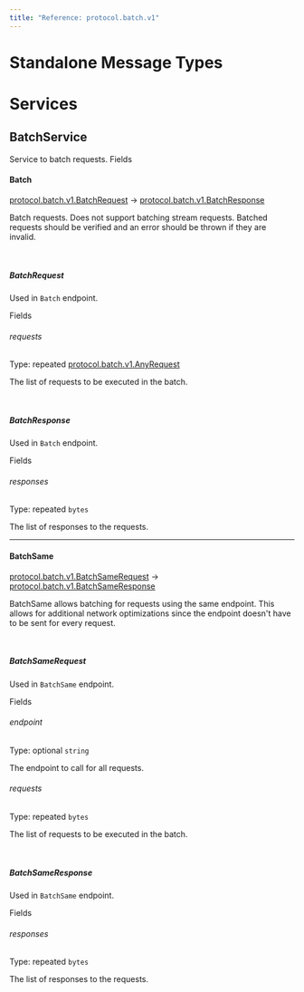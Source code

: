 ```yaml
---
title: "Reference: protocol.batch.v1"
---
```

# Standalone Message Types 

# Services 

## <span class="codicon codicon-symbol-class symbol-class"></span>BatchService

Service to batch requests.
<span class="h3" aria-level="3">Fields</span>
#### <span class="codicon codicon-symbol-method symbol-method"></span>Batch
[protocol.batch.v1.BatchRequest](#batchrequest) -> [protocol.batch.v1.BatchResponse](#batchresponse)

Batch requests.
Does not support batching stream requests.
Batched requests should be verified and an error should be thrown if they
are invalid.

<br/>

##### <span class="codicon codicon-symbol-structure symbol-structure"></span>BatchRequest
Used in `Batch` endpoint.

<span class="h5" aria-level="5">Fields</span>
###### <span class="codicon codicon-symbol-field symbol-field"></span>requests
Type: repeated [protocol.batch.v1.AnyRequest](#anyrequest)

The list of requests to be executed in the batch.


<br/>

##### <span class="codicon codicon-symbol-structure symbol-structure"></span>BatchResponse
Used in `Batch` endpoint.

<span class="h5" aria-level="5">Fields</span>
###### <span class="codicon codicon-symbol-field symbol-field"></span>responses
Type: repeated `bytes`

The list of responses to the requests.

------
#### <span class="codicon codicon-symbol-method symbol-method"></span>BatchSame
[protocol.batch.v1.BatchSameRequest](#batchsamerequest) -> [protocol.batch.v1.BatchSameResponse](#batchsameresponse)

BatchSame allows batching for requests using the same endpoint.
This allows for additional network optimizations since the endpoint doesn't
have to be sent for every request.

<br/>

##### <span class="codicon codicon-symbol-structure symbol-structure"></span>BatchSameRequest
Used in `BatchSame` endpoint.

<span class="h5" aria-level="5">Fields</span>
###### <span class="codicon codicon-symbol-field symbol-field"></span>endpoint
Type: optional `string`

The endpoint to call for all requests.
###### <span class="codicon codicon-symbol-field symbol-field"></span>requests
Type: repeated `bytes`

The list of requests to be executed in the batch.


<br/>

##### <span class="codicon codicon-symbol-structure symbol-structure"></span>BatchSameResponse
Used in `BatchSame` endpoint.

<span class="h5" aria-level="5">Fields</span>
###### <span class="codicon codicon-symbol-field symbol-field"></span>responses
Type: repeated `bytes`

The list of responses to the requests.

